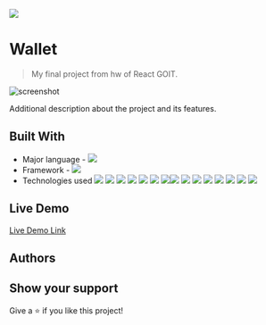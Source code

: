 ![](https://img.shields.io/badge/React_IT-blueviolet)

# Wallet

> My final project from hw of React GOIT.

![screenshot]()

Additional description about the project and its features.

## Built With

- Major language - ![](https://img.shields.io/badge/JavaScript-blueviolet)
- Framework - ![](https://img.shields.io/badge/React-blueviolet)
- Technologies used ![](https://img.shields.io/badge/react-redux-blueviolet)
  ![](https://img.shields.io/badge/@reduxjs-/toolkit-blueviolet)
  ![](https://img.shields.io/badge/redux-persist-blueviolet)
  ![](https://img.shields.io/badge/react-dom-blueviolet)
  ![](https://img.shields.io/badge/react-loader-spinner-blueviolet)
  ![](https://img.shields.io/badge/react-responsive-blueviolet)
  ![](https://img.shields.io/badge/react-text-mask-blueviolet)![](https://img.shields.io/badge/react-toastify-blueviolet)
  ![](https://img.shields.io/badge/react-transition-group-blueviolet)
  ![](https://img.shields.io/badge/redux-logger-blueviolet)
  ![](https://img.shields.io/badge/@material-ui/core-blueviolet)
  ![](https://img.shields.io/badge/@material-ui/icons-blueviolet)
  ![](https://img.shields.io/badge/animate.css-blueviolet)
  ![](https://img.shields.io/badge/axios-blueviolet)
  ![](https://img.shields.io/badge/notistack-blueviolet)

## Live Demo

[Live Demo Link](https://)

## Authors

## Show your support

Give a ⭐️ if you like this project!
